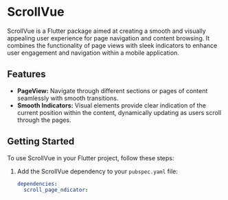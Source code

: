 # ScrollVue

ScrollVue is a Flutter package aimed at creating a smooth and visually appealing user experience for page navigation and content browsing. It combines the functionality of page views with sleek indicators to enhance user engagement and navigation within a mobile application.

## Features

- **PageView:** Navigate through different sections or pages of content seamlessly with smooth transitions.
- **Smooth Indicators:** Visual elements provide clear indication of the current position within the content, dynamically updating as users scroll through the pages.

## Getting Started

To use ScrollVue in your Flutter project, follow these steps:

1. Add the ScrollVue dependency to your `pubspec.yaml` file:
   ```yaml
   dependencies:
     scroll_page_ndicator:
